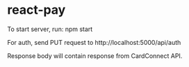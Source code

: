 # react-pay

To start server, run: npm start

For auth, send PUT request to http://localhost:5000/api/auth

Response body will contain response from CardConnect API.

